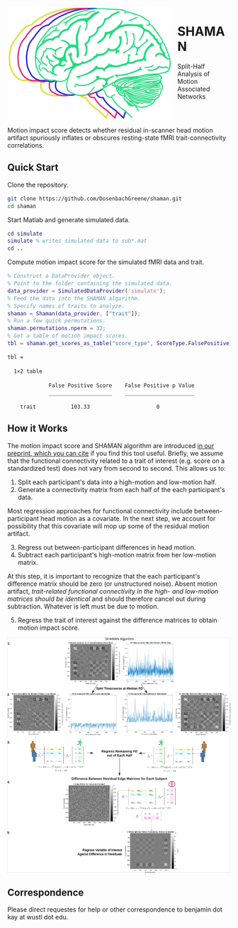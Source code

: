 <img align="left" style="margin-right: 1em; margin-bottom: 1 em;" src="images/shaman_logo.svg" alt="logo depicting motion blurred brain" />

# SHAMAN

Split-Half Analysis of Motion Associated Networks

<br clear="left" />

Motion impact score detects whether residual in-scanner head motion artifact spuriously inflates or obscures resting-state fMRI trait-connectivity correlations.

## Quick Start

Clone the repository.

```sh
git clone https://github.com/DosenbachGreene/shaman.git
cd shaman
```

Start Matlab and generate simulated data.

```matlab
cd simulate
simulate % writes simulated data to sub*.mat
cd ..
```

Compute motion impact score for the simulated fMRI data and trait.

```matlab
% Construct a DataProvider object.
% Point to the folder containing the simulated data.
data_provider = SimulatedDataProvider('simulate');
% Feed the data into the SHAMAN algorithm.
% Specify names of traits to analyze.
shaman = Shaman(data_provider, ["trait"]);
% Run a few quick permutations.
shaman.permutations.nperm = 32;
% Get a table of motion impact scores.
tbl = shaman.get_scores_as_table("score_type", ScoreType.FalsePositive)
```

```
tbl =

  1×2 table

             False Positive Score    False Positive p Value
             ____________________    ______________________

    trait           103.33                     0 
```

## How it Works

The motion impact score and SHAMAN algorithm are introduced [in our preprint, which you can cite](https://www.biorxiv.org/content/10.1101/2022.12.16.520797v1) if you find this tool useful. Briefly, we assume that the functional connectivity related to a trait of interest (e.g. score on a standardized test) does not vary from second to second. This allows us to:

 1. Split each participant's data into a high-motion and low-motion half.
 2. Generate a connectivity matrix from each half of the each participant's data.

Most regression approaches for functional connectivity include between-participant head motion as a covariate. In the next step, we account for possibility that this covariate will mop up some of the residual motion artifact.

 3. Regress out between-participant differences in head motion.
 4. Subtract each participant's high-motion matrix from her low-motion matrix.

At this step, it is important to recognize that the each participant's difference matrix should be zero (or unstructured noise). Absent motion artifact, _trait-related functional connectivity in the high- and low-motion matrices should be identical_ and should therefore cancel out during subtraction. Whatever is left must be due to motion.

 5. Regress the trait of interest against the difference matrices to obtain motion impact score.

<img src="images/explanation.svg" />

## Correspondence

Please direct requestes for help or other correspondence to benjamin dot kay at wustl dot edu.
